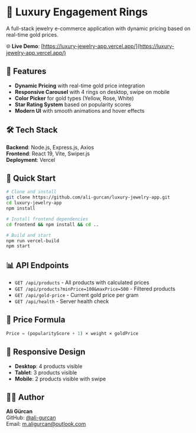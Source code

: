 # 💎 Luxury Engagement Rings

A full-stack jewelry e-commerce application with dynamic pricing based on real-time gold prices.

🌐 **Live Demo**: [https://luxury-jewelry-app.vercel.app/](https://luxury-jewelry-app.vercel.app/)

## 🌟 Features

- **Dynamic Pricing** with real-time gold price integration
- **Responsive Carousel** with 4 rings on desktop, swipe on mobile
- **Color Picker** for gold types (Yellow, Rose, White)
- **Star Rating System** based on popularity scores
- **Modern UI** with smooth animations and hover effects

## 🛠️ Tech Stack

**Backend**: Node.js, Express.js, Axios  
**Frontend**: React 19, Vite, Swiper.js  
**Deployment**: Vercel

## 🚀 Quick Start

```bash
# Clone and install
git clone https://github.com/ali-gurcan/luxury-jewelry-app.git
cd luxury-jewelry-app
npm install

# Install frontend dependencies
cd frontend && npm install && cd ..

# Build and start
npm run vercel-build
npm start
```

## 📊 API Endpoints

- `GET /api/products` - All products with calculated prices
- `GET /api/products?minPrice=100&maxPrice=500` - Filtered products
- `GET /api/gold-price` - Current gold price per gram
- `GET /api/health` - Server health check

## 🧮 Price Formula

```javascript
Price = (popularityScore + 1) × weight × goldPrice
```

## 📱 Responsive Design

- **Desktop**: 4 products visible
- **Tablet**: 3 products visible  
- **Mobile**: 2 products visible with swipe

## 👨‍💻 Author

**Ali Gürcan**  
GitHub: [@ali-gurcan](https://github.com/ali-gurcan)  
Email: m.aligurcan@outlook.com 